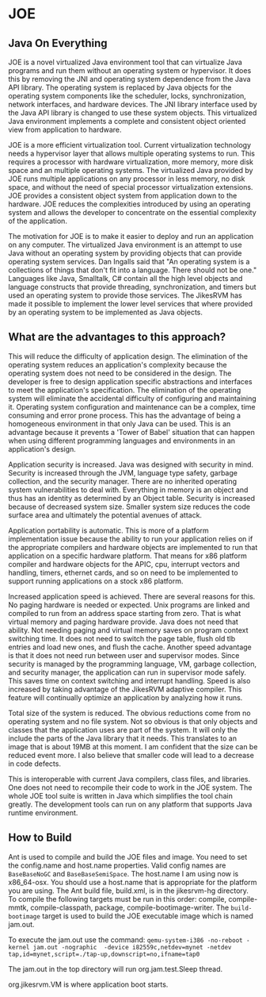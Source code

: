# JOE

## Java On Everything

JOE is a novel virtualized Java environment tool that can virtualize Java programs and run them without an operating system or hypervisor. It does this by removing the JNI and operating system dependence from the Java API library. The operating system is replaced by Java objects for the operating system components like the scheduler, locks, synchronization, network interfaces, and hardware devices. The JNI library interface used by the Java API library is changed to use these system objects. This virtualized Java environment implements a complete and consistent object oriented view from application to hardware.

JOE is a more efficient virtualization tool. Current virtualization technology needs a hypervisor layer that  allows multiple operating systems to run. This requires a processor with hardware virtualization, more memory, more disk space and an multiple operating systems. The virtualized Java provided by JOE runs multiple applications on any processor in less memory, no disk space, and without the need of special processor virtualization extensions. JOE provides a consistent object system from application down to the hardware. JOE reduces the complexities introduced by using an operating system and allows the developer to concentrate on the essential complexity of the application.

The motivation for JOE is to make it easier to deploy and run an application on any computer. The virtualized Java environment is an attempt to use Java without an operating system by providing objects that can provide operating system services. Dan Ingalls said that "An operating system is a collections of things that don't fit into a language. There should not be one." Languages like Java, Smalltalk, C# contain all the high level objects and language constructs that provide threading, synchronization, and timers but used an operating system to provide those services. The JikesRVM has made it possible to implement the lower level services that where provided by an operating system to be implemented as Java objects.

## What are the advantages to this approach?

This will reduce the difficulty of application design. The elimination of the operating system  reduces an application's complexity because the operating system does not need to be considered in the design. The developer is free to design application specific abstractions and interfaces to meet the application's specification. The elimination of the operating system will eliminate the accidental difficulty of configuring and maintaining it. Operating system configuration and maintenance can be a complex, time consuming and error prone process. This has the advantage of being a homogeneous environment in that only Java can be used. This is an advantage because it prevents a 'Tower of Babel' situation that can happen when using different programming languages and environments in an application's design.

Application security is increased. Java was designed with security in mind. Security is increased through the JVM, language type safety, garbage collection, and the security manager. There are no inherited operating system vulnerabilities to deal with. Everything in memory is an object and thus has an identity as determined by an Object table. Security is increased because of decreased system size. Smaller system size reduces the code surface area and ultimately the potential avenues of attack.

Application portability is automatic. This is more of a platform implementation issue because the ability to run your application relies on if the appropriate compilers and hardware objects are implemented to run that application on a specific hardware platform. That means for x86 platform compiler and hardware objects for the APIC, cpu, interrupt vectors and handling, timers, ethernet cards, and so on need to be implemented to support running applications on a stock x86 platform.

Increased application speed is achieved. There are several reasons for this. No paging hardware is needed or expected. Unix programs are linked and compiled to run from an address space starting from zero. That is what virtual memory and paging hardware provide. Java does not need that ability. Not needing paging and virtual memory saves on program context switching time. It does not need to switch the page table, flush old tlb entries and load new ones, and flush the cache. Another speed advantage is that it does not need run between user and supervisor modes. Since security is managed by the programming language, VM, garbage collection, and security manager, the application can run in supervisor mode safely. This saves time on context switching and interrupt handling. Speed is also increased by taking advantage of the JikesRVM adaptive compiler. This feature will continually optimize an application by analyzing how it runs.

Total size of the system is reduced. The obvious reductions come from no operating system and no file system. Not so obvious is that only objects and classes that the application uses are part of the system. It will only the include the parts of the Java library that it needs. This translates to an image that is about 19MB at this moment. I am confident that the size can be reduced event more. I also believe that smaller code will lead to a decrease in code defects.

This is interoperable with current Java compilers, class files, and libraries. One does not need to recompile their code to work in the JOE system. The whole JOE tool suite is written in Java which simplifies the tool chain greatly. The development tools can run on any platform that supports Java runtime environment.

## How to Build

Ant is used to compile and build the JOE files and image. You need to set the config.name and host.name properties. Valid config names are `BaseBaseNoGC` and `BaseBaseSemiSpace`. The host.name I am using now is x86_64-osx. You should use a host.name that is appropriate for the platform you are using. The Ant build file, build.xml, is in the jikesrvm-hg directory. To compile the following targets must be run in this order: compile, compile-mmtk, compile-classpath, package, compile-bootimage-writer. The `build-bootimage` target is used to build the JOE executable image which is named jam.out.

To execute the jam.out use the command: `qemu-system-i386 -no-reboot -kernel jam.out -nographic  -device i82559c,netdev=mynet -netdev tap,id=mynet,script=./tap-up,downscript=no,ifname=tap0`

The jam.out in the top directory will run org.jam.test.Sleep thread.

org.jikesrvm.VM is where application boot starts.

